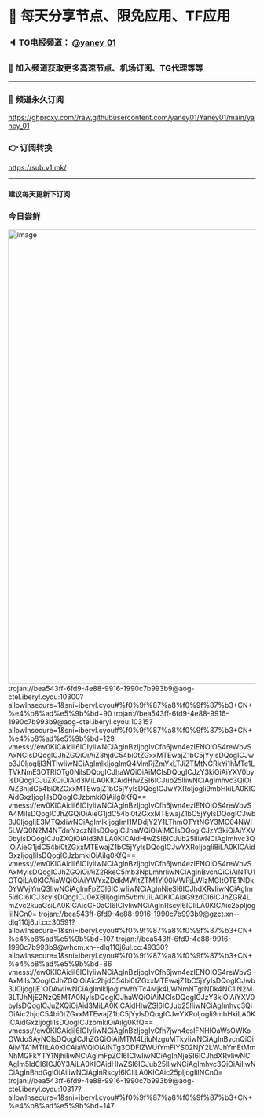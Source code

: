 # 🚀 每天分享节点、限免应用、TF应用
### 🔈 TG电报频道： [@yaney_01](https://t.me/yaney_01) 
### 🔔 加入频道获取更多高速节点、机场订阅、TG代理等等  
***
### 🔗  频道永久订阅
   https://ghproxy.com//raw.githubusercontent.com/yaney01/Yaney01/main/yaney_01
### 👉  订阅转换
   https://sub.v1.mk/
***
#### 建议每天更新下订阅
### 今日尝鲜
<img width="926" alt="image" src="https://user-images.githubusercontent.com/53202722/215927277-15df7016-5c9a-4b80-b2ff-6052637eb799.png">
trojan://bea543ff-6fd9-4e88-9916-1990c7b993b9@aog-ctel.iberyl.cyou:10300?allowInsecure=1&sni=iberyl.cyou#%f0%9f%87%a8%f0%9f%87%b3+CN+%e4%b8%ad%e5%9b%bd+90
trojan://bea543ff-6fd9-4e88-9916-1990c7b993b9@aog-ctel.iberyl.cyou:10315?allowInsecure=1&sni=iberyl.cyou#%f0%9f%87%a8%f0%9f%87%b3+CN+%e4%b8%ad%e5%9b%bd+129
vmess://ew0KICAidiI6ICIyIiwNCiAgInBzIjogIvCfh6jwn4ezIENOIOS4reWbvSAxNCIsDQogICJhZGQiOiAiZ3hjdC54bi0tZGxxMTEwajZ1bC5jYyIsDQogICJwb3J0IjogIjI3NTIwIiwNCiAgImlkIjogImQ4MmRjZmYxLTJiZTMtNGRkYi1hMTc1LTVkNmE3OTRlOTg0NiIsDQogICJhaWQiOiAiMCIsDQogICJzY3kiOiAiYXV0byIsDQogICJuZXQiOiAid3MiLA0KICAidHlwZSI6ICJub25lIiwNCiAgImhvc3QiOiAiZ3hjdC54bi0tZGxxMTEwajZ1bC5jYyIsDQogICJwYXRoIjogIi9mbHkiLA0KICAidGxzIjogIiIsDQogICJzbmkiOiAiIg0KfQ==
vmess://ew0KICAidiI6ICIyIiwNCiAgInBzIjogIvCfh6jwn4ezIENOIOS4reWbvSA4MiIsDQogICJhZGQiOiAieG1jdC54bi0tZGxxMTEwajZ1bC5jYyIsDQogICJwb3J0IjogIjE3MTQxIiwNCiAgImlkIjogImI1MDdjY2Y1LThmOTYtNGY3MC04NWI5LWQ0N2M4NTdmYzczNiIsDQogICJhaWQiOiAiMCIsDQogICJzY3kiOiAiYXV0byIsDQogICJuZXQiOiAid3MiLA0KICAidHlwZSI6ICJub25lIiwNCiAgImhvc3QiOiAieG1jdC54bi0tZGxxMTEwajZ1bC5jYyIsDQogICJwYXRoIjogIi8iLA0KICAidGxzIjogIiIsDQogICJzbmkiOiAiIg0KfQ==
vmess://ew0KICAidiI6ICIyIiwNCiAgInBzIjogIvCfh6jwn4ezIENOIOS4reWbvSAxMyIsDQogICJhZGQiOiAiZ2RkeC5mb3NpLmhrIiwNCiAgInBvcnQiOiAiNTU1OTQiLA0KICAiaWQiOiAiYWYxZDdkMWItZTM1Yi00MWRjLWIzMGItOTE1NDk0YWVjYmQ3IiwNCiAgImFpZCI6ICIwIiwNCiAgInNjeSI6ICJhdXRvIiwNCiAgIm5ldCI6ICJ3cyIsDQogICJ0eXBlIjogIm5vbmUiLA0KICAiaG9zdCI6ICJnZGR4LmZvc2kuaGsiLA0KICAicGF0aCI6ICIvIiwNCiAgInRscyI6ICIiLA0KICAic25pIjogIiINCn0=
trojan://bea543ff-6fd9-4e88-9916-1990c7b993b9@gzct.xn--dlq110j6ul.cc:30591?allowInsecure=1&sni=iberyl.cyou#%f0%9f%87%a8%f0%9f%87%b3+CN+%e4%b8%ad%e5%9b%bd+107
trojan://bea543ff-6fd9-4e88-9916-1990c7b993b9@whcm.xn--dlq110j6ul.cc:49330?allowInsecure=1&sni=iberyl.cyou#%f0%9f%87%a8%f0%9f%87%b3+CN+%e4%b8%ad%e5%9b%bd+86
vmess://ew0KICAidiI6ICIyIiwNCiAgInBzIjogIvCfh6jwn4ezIENOIOS4reWbvSAxMiIsDQogICJhZGQiOiAic2hjdC54bi0tZGxxMTEwajZ1bC5jYyIsDQogICJwb3J0IjogIjE1ODAwIiwNCiAgImlkIjogImVhYTc4Mjk4LWNmNTgtNDk4NC1iN2M3LTJhNjE2NzQ5MTA0NyIsDQogICJhaWQiOiAiMCIsDQogICJzY3kiOiAiYXV0byIsDQogICJuZXQiOiAid3MiLA0KICAidHlwZSI6ICJub25lIiwNCiAgImhvc3QiOiAic2hjdC54bi0tZGxxMTEwajZ1bC5jYyIsDQogICJwYXRoIjogIi9mbHkiLA0KICAidGxzIjogIiIsDQogICJzbmkiOiAiIg0KfQ==
vmess://ew0KICAidiI6ICIyIiwNCiAgInBzIjogIvCfh7jwn4esIFNHIOaWsOWKoOWdoSAyNCIsDQogICJhZGQiOiAiMTM4LjIuNzguMTkyIiwNCiAgInBvcnQiOiAiMTA1MTIiLA0KICAiaWQiOiAiNTg3ODFlZWUtYmFiYS02NjY2LWJhYmEtMmNhMGFkYTY1NjhiIiwNCiAgImFpZCI6ICIwIiwNCiAgInNjeSI6ICJhdXRvIiwNCiAgIm5ldCI6ICJ0Y3AiLA0KICAidHlwZSI6ICJub25lIiwNCiAgImhvc3QiOiAiIiwNCiAgInBhdGgiOiAiIiwNCiAgInRscyI6ICIiLA0KICAic25pIjogIiINCn0=
trojan://bea543ff-6fd9-4e88-9916-1990c7b993b9@aog-ctel.iberyl.cyou:10317?allowInsecure=1&sni=iberyl.cyou#%f0%9f%87%a8%f0%9f%87%b3+CN+%e4%b8%ad%e5%9b%bd+147
